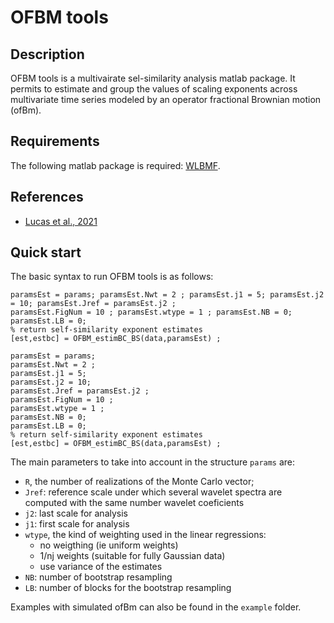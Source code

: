 OFBM tools
===

## Description
OFBM tools is a multivairate sel-similarity analysis matlab package. It permits to estimate and group the values of scaling exponents across multivariate time series modeled by an operator fractional Brownian motion (ofBm).

## Requirements
The following matlab package is required: [WLBMF](https://www.irit.fr/~Herwig.Wendt/software.html).

## References
  - [Lucas et al., 2021](https://www.irit.fr/~Herwig.Wendt/data/LucasEUSIPCO2021.pdf)
  
## Quick start
The basic syntax to run OFBM tools is as follows:

```
paramsEst = params; paramsEst.Nwt = 2 ; paramsEst.j1 = 5; paramsEst.j2 = 10; paramsEst.Jref = paramsEst.j2 ;
paramsEst.FigNum = 10 ; paramsEst.wtype = 1 ; paramsEst.NB = 0; paramsEst.LB = 0;
% return self-similarity exponent estimates
[est,estbc] = OFBM_estimBC_BS(data,paramsEst) ;
```

```
paramsEst = params;
paramsEst.Nwt = 2 ;
paramsEst.j1 = 5;
paramsEst.j2 = 10;
paramsEst.Jref = paramsEst.j2 ;
paramsEst.FigNum = 10 ;
paramsEst.wtype = 1 ;
paramsEst.NB = 0;
paramsEst.LB = 0;
% return self-similarity exponent estimates
[est,estbc] = OFBM_estimBC_BS(data,paramsEst) ;
```

The main parameters to take into account in the structure `params` are:

  - `R`, the number of realizations of the Monte Carlo vector;
  - `Jref`: reference scale under which several wavelet spectra are computed with the same number wavelet coeficients
  - `j2`: last scale for analysis
  - `j1`: first scale for analysis
  - `wtype`, the kind of weighting used in the linear regressions:
    - no weigthing  (ie uniform weights)
    - 1/nj weights  (suitable for fully Gaussian data)
    - use variance of the estimates
  - `NB`: number of bootstrap resampling
  - `LB`: number of blocks for the bootstrap resampling
  
Examples with simulated ofBm can also be found in the `example` folder.
